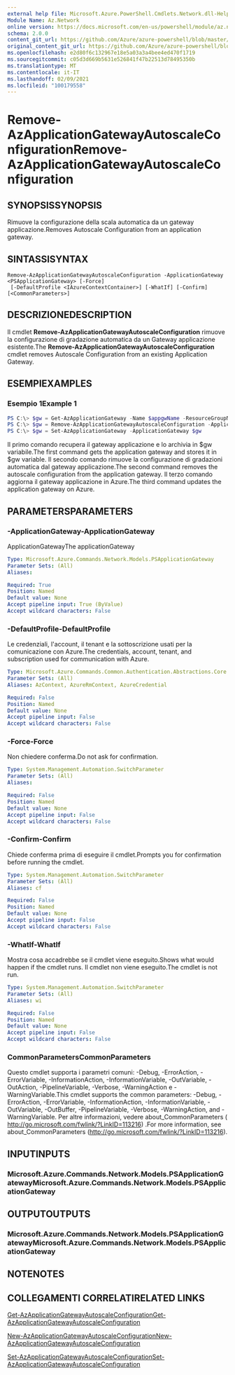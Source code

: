 ```yaml
---
external help file: Microsoft.Azure.PowerShell.Cmdlets.Network.dll-Help.xml
Module Name: Az.Network
online version: https://docs.microsoft.com/en-us/powershell/module/az.network/remove-azapplicationgatewayautoscaleconfiguration
schema: 2.0.0
content_git_url: https://github.com/Azure/azure-powershell/blob/master/src/Network/Network/help/Remove-AzApplicationGatewayAutoscaleConfiguration.md
original_content_git_url: https://github.com/Azure/azure-powershell/blob/master/src/Network/Network/help/Remove-AzApplicationGatewayAutoscaleConfiguration.md
ms.openlocfilehash: e2d80f6c132967e18e5a03a3a4bee4ed470f1719
ms.sourcegitcommit: c05d3d669b5631e526841f47b22513d78495350b
ms.translationtype: MT
ms.contentlocale: it-IT
ms.lasthandoff: 02/09/2021
ms.locfileid: "100179558"
---
```

# <span data-ttu-id="339fa-101">Remove-AzApplicationGatewayAutoscaleConfiguration</span><span class="sxs-lookup"><span data-stu-id="339fa-101">Remove-AzApplicationGatewayAutoscaleConfiguration</span></span>

## <span data-ttu-id="339fa-102">SYNOPSIS</span><span class="sxs-lookup"><span data-stu-id="339fa-102">SYNOPSIS</span></span>
<span data-ttu-id="339fa-103">Rimuove la configurazione della scala automatica da un gateway applicazione.</span><span class="sxs-lookup"><span data-stu-id="339fa-103">Removes Autoscale Configuration from an application gateway.</span></span>

## <span data-ttu-id="339fa-104">SINTASSI</span><span class="sxs-lookup"><span data-stu-id="339fa-104">SYNTAX</span></span>

```
Remove-AzApplicationGatewayAutoscaleConfiguration -ApplicationGateway <PSApplicationGateway> [-Force]
 [-DefaultProfile <IAzureContextContainer>] [-WhatIf] [-Confirm] [<CommonParameters>]
```

## <span data-ttu-id="339fa-105">DESCRIZIONE</span><span class="sxs-lookup"><span data-stu-id="339fa-105">DESCRIPTION</span></span>
<span data-ttu-id="339fa-106">Il cmdlet **Remove-AzApplicationGatewayAutoscaleConfiguration** rimuove la configurazione di gradazione automatica da un Gateway applicazione esistente.</span><span class="sxs-lookup"><span data-stu-id="339fa-106">The **Remove-AzApplicationGatewayAutoscaleConfiguration** cmdlet removes Autoscale Configuration from an existing Application Gateway.</span></span>

## <span data-ttu-id="339fa-107">ESEMPI</span><span class="sxs-lookup"><span data-stu-id="339fa-107">EXAMPLES</span></span>

### <span data-ttu-id="339fa-108">Esempio 1</span><span class="sxs-lookup"><span data-stu-id="339fa-108">Example 1</span></span>
```powershell
PS C:\> $gw = Get-AzApplicationGateway -Name $appgwName -ResourceGroupName $resgpName
PS C:\> $gw = Remove-AzApplicationGatewayAutoscaleConfiguration -ApplicationGateway $gw
PS C:\> $gw = Set-AzApplicationGateway -ApplicationGateway $gw
```

<span data-ttu-id="339fa-109">Il primo comando recupera il gateway applicazione e lo archivia in $gw variabile.</span><span class="sxs-lookup"><span data-stu-id="339fa-109">The first command gets the application gateway and stores it in $gw variable.</span></span>
<span data-ttu-id="339fa-110">Il secondo comando rimuove la configurazione di gradazioni automatica dal gateway applicazione.</span><span class="sxs-lookup"><span data-stu-id="339fa-110">The second command removes the autoscale configuration from the application gateway.</span></span>
<span data-ttu-id="339fa-111">Il terzo comando aggiorna il gateway applicazione in Azure.</span><span class="sxs-lookup"><span data-stu-id="339fa-111">The third command updates the application gateway on Azure.</span></span>

## <span data-ttu-id="339fa-112">PARAMETERS</span><span class="sxs-lookup"><span data-stu-id="339fa-112">PARAMETERS</span></span>

### <span data-ttu-id="339fa-113">-ApplicationGateway</span><span class="sxs-lookup"><span data-stu-id="339fa-113">-ApplicationGateway</span></span>
<span data-ttu-id="339fa-114">ApplicationGateway</span><span class="sxs-lookup"><span data-stu-id="339fa-114">The applicationGateway</span></span>

```yaml
Type: Microsoft.Azure.Commands.Network.Models.PSApplicationGateway
Parameter Sets: (All)
Aliases:

Required: True
Position: Named
Default value: None
Accept pipeline input: True (ByValue)
Accept wildcard characters: False
```

### <span data-ttu-id="339fa-115">-DefaultProfile</span><span class="sxs-lookup"><span data-stu-id="339fa-115">-DefaultProfile</span></span>
<span data-ttu-id="339fa-116">Le credenziali, l'account, il tenant e la sottoscrizione usati per la comunicazione con Azure.</span><span class="sxs-lookup"><span data-stu-id="339fa-116">The credentials, account, tenant, and subscription used for communication with Azure.</span></span>

```yaml
Type: Microsoft.Azure.Commands.Common.Authentication.Abstractions.Core.IAzureContextContainer
Parameter Sets: (All)
Aliases: AzContext, AzureRmContext, AzureCredential

Required: False
Position: Named
Default value: None
Accept pipeline input: False
Accept wildcard characters: False
```

### <span data-ttu-id="339fa-117">-Force</span><span class="sxs-lookup"><span data-stu-id="339fa-117">-Force</span></span>
<span data-ttu-id="339fa-118">Non chiedere conferma.</span><span class="sxs-lookup"><span data-stu-id="339fa-118">Do not ask for confirmation.</span></span>

```yaml
Type: System.Management.Automation.SwitchParameter
Parameter Sets: (All)
Aliases:

Required: False
Position: Named
Default value: None
Accept pipeline input: False
Accept wildcard characters: False
```

### <span data-ttu-id="339fa-119">-Confirm</span><span class="sxs-lookup"><span data-stu-id="339fa-119">-Confirm</span></span>
<span data-ttu-id="339fa-120">Chiede conferma prima di eseguire il cmdlet.</span><span class="sxs-lookup"><span data-stu-id="339fa-120">Prompts you for confirmation before running the cmdlet.</span></span>

```yaml
Type: System.Management.Automation.SwitchParameter
Parameter Sets: (All)
Aliases: cf

Required: False
Position: Named
Default value: None
Accept pipeline input: False
Accept wildcard characters: False
```

### <span data-ttu-id="339fa-121">-WhatIf</span><span class="sxs-lookup"><span data-stu-id="339fa-121">-WhatIf</span></span>
<span data-ttu-id="339fa-122">Mostra cosa accadrebbe se il cmdlet viene eseguito.</span><span class="sxs-lookup"><span data-stu-id="339fa-122">Shows what would happen if the cmdlet runs.</span></span>
<span data-ttu-id="339fa-123">Il cmdlet non viene eseguito.</span><span class="sxs-lookup"><span data-stu-id="339fa-123">The cmdlet is not run.</span></span>

```yaml
Type: System.Management.Automation.SwitchParameter
Parameter Sets: (All)
Aliases: wi

Required: False
Position: Named
Default value: None
Accept pipeline input: False
Accept wildcard characters: False
```

### <span data-ttu-id="339fa-124">CommonParameters</span><span class="sxs-lookup"><span data-stu-id="339fa-124">CommonParameters</span></span>
<span data-ttu-id="339fa-125">Questo cmdlet supporta i parametri comuni: -Debug, -ErrorAction, -ErrorVariable, -InformationAction, -InformationVariable, -OutVariable, -OutAction, -PipelineVariable, -Verbose, -WarningAction e -WarningVariable.</span><span class="sxs-lookup"><span data-stu-id="339fa-125">This cmdlet supports the common parameters: -Debug, -ErrorAction, -ErrorVariable, -InformationAction, -InformationVariable, -OutVariable, -OutBuffer, -PipelineVariable, -Verbose, -WarningAction, and -WarningVariable.</span></span> <span data-ttu-id="339fa-126">Per altre informazioni, vedere about_CommonParameters ( http://go.microsoft.com/fwlink/?LinkID=113216) .</span><span class="sxs-lookup"><span data-stu-id="339fa-126">For more information, see about_CommonParameters (http://go.microsoft.com/fwlink/?LinkID=113216).</span></span>

## <span data-ttu-id="339fa-127">INPUT</span><span class="sxs-lookup"><span data-stu-id="339fa-127">INPUTS</span></span>

### <span data-ttu-id="339fa-128">Microsoft.Azure.Commands.Network.Models.PSApplicationGateway</span><span class="sxs-lookup"><span data-stu-id="339fa-128">Microsoft.Azure.Commands.Network.Models.PSApplicationGateway</span></span>

## <span data-ttu-id="339fa-129">OUTPUT</span><span class="sxs-lookup"><span data-stu-id="339fa-129">OUTPUTS</span></span>

### <span data-ttu-id="339fa-130">Microsoft.Azure.Commands.Network.Models.PSApplicationGateway</span><span class="sxs-lookup"><span data-stu-id="339fa-130">Microsoft.Azure.Commands.Network.Models.PSApplicationGateway</span></span>

## <span data-ttu-id="339fa-131">NOTE</span><span class="sxs-lookup"><span data-stu-id="339fa-131">NOTES</span></span>

## <span data-ttu-id="339fa-132">COLLEGAMENTI CORRELATI</span><span class="sxs-lookup"><span data-stu-id="339fa-132">RELATED LINKS</span></span>

[<span data-ttu-id="339fa-133">Get-AzApplicationGatewayAutoscaleConfiguration</span><span class="sxs-lookup"><span data-stu-id="339fa-133">Get-AzApplicationGatewayAutoscaleConfiguration</span></span>](./Get-AzApplicationGatewayAutoscaleConfiguration.md)

[<span data-ttu-id="339fa-134">New-AzApplicationGatewayAutoscaleConfiguration</span><span class="sxs-lookup"><span data-stu-id="339fa-134">New-AzApplicationGatewayAutoscaleConfiguration</span></span>](./New-AzApplicationGatewayAutoscaleConfiguration.md)

[<span data-ttu-id="339fa-135">Set-AzApplicationGatewayAutoscaleConfiguration</span><span class="sxs-lookup"><span data-stu-id="339fa-135">Set-AzApplicationGatewayAutoscaleConfiguration</span></span>](./Set-AzApplicationGatewayAutoscaleConfiguration.md)
